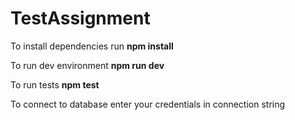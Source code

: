 # TestAssignment

To install dependencies run <b>npm install</b>

To run dev environment <b>npm run dev</b>

To run tests <b>npm test</b>

To connect to database enter your credentials in connection string 
